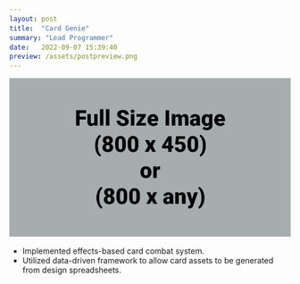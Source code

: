 ```yaml
---
layout: post
title:  "Card Genie"
summary: "Lead Programmer"
date:   2022-09-07 15:39:40
preview: /assets/postpreview.png
---
```


![Picture 1](/assets/fullsize.png)

* Implemented effects-based card combat system. 
* Utilized data-driven framework to allow card assets to be generated from design spreadsheets. 

